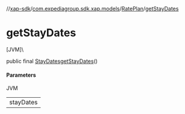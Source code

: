 //[xap-sdk](../../../index.md)/[com.expediagroup.sdk.xap.models](../index.md)/[RatePlan](index.md)/[getStayDates](get-stay-dates.md)

# getStayDates

[JVM]\

public final [StayDates](../-stay-dates/index.md)[getStayDates](get-stay-dates.md)()

#### Parameters

JVM

| |
|---|
| stayDates |
